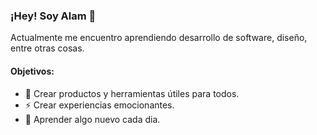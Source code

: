 ### ¡Hey! Soy Alam 👋

Actualmente me encuentro aprendiendo desarrollo de software, diseño, entre otras cosas.

#### Objetivos:

- 🌟 Crear productos y herramientas útiles para todos.
- ⚡️ Crear experiencias emocionantes.
- 🌱 Aprender algo nuevo cada dia.
<!---
alamguardin/alamguardin is a ✨ special ✨ repository because its `README.md` (this file) appears on your GitHub profile.
You can click the Preview link to take a look at your changes.
--->
